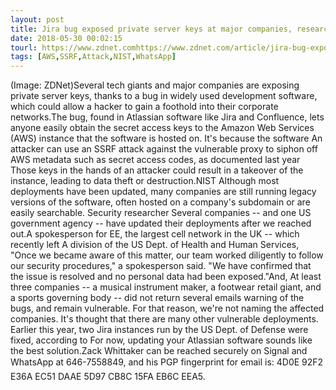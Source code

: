 ```yaml
---
layout: post
title: Jira bug exposed private server keys at major companies, researcher finds
date: 2018-05-30 00:02:15
tourl: https://www.zdnet.comhttps://www.zdnet.com/article/jira-bug-exposed-private-server-keys-at-major-companies-researcher-finds/
tags: [AWS,SSRF,Attack,NIST,WhatsApp]
---
```

(Image: ZDNet)Several tech giants and major companies are exposing private server keys, thanks to a bug in widely used development software, which could allow a hacker to gain a foothold into their corporate networks.The bug, found in Atlassian software like Jira and Confluence, lets anyone easily obtain the secret access keys to the Amazon Web Services (AWS) instance that the software is hosted on. It's because the software An attacker can use an SSRF attack against the vulnerable proxy to siphon off AWS metadata such as secret access codes, as documented last year Those keys in the hands of an attacker could result in a takeover of the instance, leading to data theft or destruction.NIST Although most deployments have been updated, many companies are still running legacy versions of the software, often hosted on a company's subdomain or are easily searchable. Security researcher Several companies -- and one US government agency -- have updated their deployments after we reached out.A spokesperson for EE, the largest cell network in the UK -- which recently left A division of the US Dept. of Health and Human Services, "Once we became aware of this matter, our team worked diligently to follow our security procedures," a spokesperson said. "We have confirmed that the issue is resolved and no personal data had been exposed."And, At least three companies -- a musical instrument maker, a footwear retail giant, and a sports governing body -- did not return several emails warning of the bugs, and remain vulnerable. For that reason, we're not naming the affected companies. It's thought that there are many other vulnerable deployments. Earlier this year, two Jira instances run by the US Dept. of Defense were fixed, according to For now, updating your Atlassian software sounds like the best solution.Zack Whittaker can be reached securely on Signal and WhatsApp at 646-7558849, and his PGP fingerprint for email is: 4D0E 92F2 E36A EC51 DAAE 5D97 CB8C 15FA EB6C EEA5.